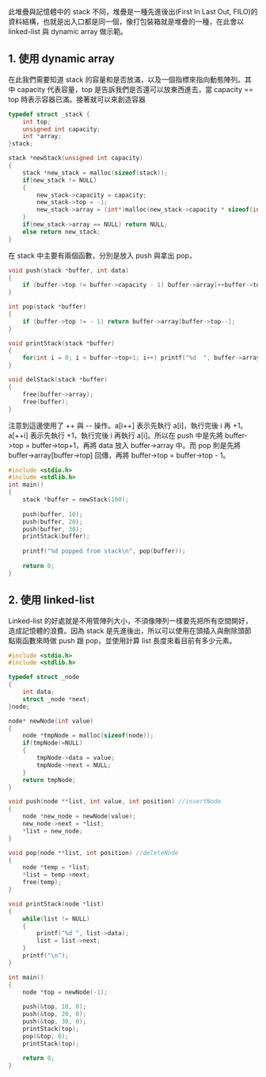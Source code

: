 此堆疊與記憶體中的 stack 不同，堆疊是一種先進後出(First In Last Out, FILO)的資料結構，也就是出入口都是同一個，像打包裝箱就是堆疊的一種，在此會以 linked-list 與 dynamic array 做示範。

## 1. 使用 dynamic array 
在此我們需要知道 stack 的容量和是否放滿，以及一個指標來指向動態陣列。其中 capacity 代表容量，top 是告訴我們是否還可以放東西進去，當 capacity == top 時表示容器已滿。接著就可以來創造容器
```C
typedef struct _stack {
    int top;
    unsigned int capacity;
    int *array;
}stack;

stack *newStack(unsigned int capacity)
{
    stack *new_stack = malloc(sizeof(stack));
    if(new_stack != NULL)
    {
        new_stack->capacity = capacity;
        new_stack->top = -1;
        new_stack->array = (int*)malloc(new_stack->capacity * sizeof(int));
    }
    if(new_stack->array == NULL) return NULL;
    else return new_stack;
}
```
在 stack 中主要有兩個函數，分別是放入 push 與拿出 pop，
```C
void push(stack *buffer, int data)
{
    if (buffer->top != buffer->capacity - 1) buffer->array[++buffer->top] = data;
}

int pop(stack *buffer)
{
    if (buffer->top != - 1) return buffer->array[buffer->top--];
}

void printStack(stack *buffer)
{
    for(int i = 0; i < buffer->top+1; i++) printf("%d  ", buffer->array[i]);
}

void delStack(stack *buffer)
{
    free(buffer->array);
    free(buffer);
}

```
注意到這邊使用了 ++ 與 -- 操作。a[i++] 表示先執行 a[i]，執行完後 i 再 +1。a[++i] 表示先執行 +1，執行完後 i 再執行 a[i]。所以在 push 中是先將 buffer->top = buffer->top+1，再將 data 放入 buffer->array 中。而 pop 則是先將 buffer->array[buffer->top] 回傳，再將 buffer->top = buffer->top - 1。
```C
#include <stdio.h>
#include <stdlib.h>
int main()
{
    stack *buffer = newStack(100);
    
    push(buffer, 10);
    push(buffer, 20);
    push(buffer, 30);
    printStack(buffer);
 
    printf("%d popped from stack\n", pop(buffer));
 
    return 0;
}
```

## 2. 使用 linked-list
Linked-list 的好處就是不用管陣列大小，不須像陣列一樣要先把所有空間開好，造成記憶體的浪費。因為 stack 是先進後出，所以可以使用在頭插入與刪除頭節點兩函數來時做 push 跟 pop，並使用計算 list 長度來看目前有多少元素。
```C
#include <stdio.h>
#include <stdlib.h>

typedef struct _node
{
    int data;
    struct _node *next;
}node;

node* newNode(int value)
{
    node *tmpNode = malloc(sizeof(node));
    if(tmpNode!=NULL) 
    {
        tmpNode->data = value;
        tmpNode->next = NULL;
    }
    return tmpNode;
}

void push(node **list, int value, int position) //insertNode
{
    node *new_node = newNode(value);
    new_node->next = *list;
    *list = new_node;
}

void pop(node **list, int position) //deleteNode
{
    node *temp = *list;
    *list = temp->next;
    free(temp);
}

void printStack(node *list)
{
    while(list != NULL)
    {
        printf("%d ", list->data);
        list = list->next;
    }
    printf("\n");
}

int main()
{
    node *top = newNode(-1);
    
    push(&top, 10, 0);
    push(&top, 20, 0);
    push(&top, 30, 0);
    printStack(top);
    pop(&top, 0);
    printStack(top);
 
    return 0;
}
```

